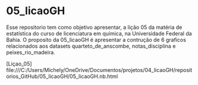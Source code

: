 
# 05_licaoGH

Esse repositorio tem como objetivo apresentar, a lição 05 da matéria de estatística do curso de licenciatura em química, na Universidade Federal da Bahia. O proposito da 05_licaoGH é apresentar a contrução de 6 graficos relacionados aos datasets quarteto_de_anscombe, notas_disciplina e peixes_rio_madeira.

[Liçao_05] file:///C:/Users/Michely/OneDrive/Documentos/projetos/04_licaoGH/repositorios_GitHub/05_licaoGH/05_licaoGH.nb.html


